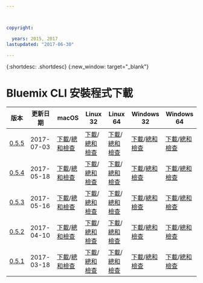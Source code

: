 ```yaml
---



copyright:

  years: 2015, 2017
lastupdated: "2017-06-30"

---
```



{:shortdesc: .shortdesc}
{:new_window: target="_blank"}

# Bluemix CLI 安裝程式下載


| 版本 |  更新日期  |  macOS  | Linux 32 | Linux 64 | Windows 32 | Windows 64 | 
|---------|-----------|---------|----------|----------|------------|------------|
| [0.5.5](https://github.com/IBM-Bluemix/bluemix-cli-release/releases/tag/v0.5.5) | 2017-07-03 | [下載](https://plugins.ng.bluemix.net/download/bluemix-cli/0.5.5/osx)/[總和檢查](https://plugins.ng.bluemix.net/download/bluemix-cli/0.5.5/osx/checksum) | [下載](https://plugins.ng.bluemix.net/download/bluemix-cli/0.5.5/linux32)/[總和檢查](https://plugins.ng.bluemix.net/download/bluemix-cli/0.5.5/linux32/checksum) | [下載](https://plugins.ng.bluemix.net/download/bluemix-cli/0.5.5/linux64)/[總和檢查](https://plugins.ng.bluemix.net/download/bluemix-cli/0.5.5/linux64/checksum) | [下載](https://plugins.ng.bluemix.net/download/bluemix-cli/0.5.5/win32)/[總和檢查](https://plugins.ng.bluemix.net/download/bluemix-cli/0.5.5/win32/checksum) | [下載](https://plugins.ng.bluemix.net/download/bluemix-cli/0.5.5/win64)/[總和檢查](https://plugins.ng.bluemix.net/download/bluemix-cli/0.5.5/win64/checksum) |
| [0.5.4](https://github.com/IBM-Bluemix/bluemix-cli-release/releases/tag/v0.5.4) | 2017-05-18 | [下載](https://plugins.ng.bluemix.net/download/bluemix-cli/0.5.4/osx)/[總和檢查](https://plugins.ng.bluemix.net/download/bluemix-cli/0.5.4/osx/checksum) | [下載](https://plugins.ng.bluemix.net/download/bluemix-cli/0.5.4/linux32)/[總和檢查](https://plugins.ng.bluemix.net/download/bluemix-cli/0.5.4/linux32/checksum) | [下載](https://plugins.ng.bluemix.net/download/bluemix-cli/0.5.4/linux64)/[總和檢查](https://plugins.ng.bluemix.net/download/bluemix-cli/0.5.4/linux64/checksum) | [下載](https://plugins.ng.bluemix.net/download/bluemix-cli/0.5.4/win32)/[總和檢查](https://plugins.ng.bluemix.net/download/bluemix-cli/0.5.4/win32/checksum) | [下載](https://plugins.ng.bluemix.net/download/bluemix-cli/0.5.4/win64)/[總和檢查](https://plugins.ng.bluemix.net/download/bluemix-cli/0.5.4/win64/checksum) |
| [0.5.3](https://github.com/IBM-Bluemix/bluemix-cli-release/releases/tag/v0.5.3) | 2017-05-16 | [下載](https://plugins.ng.bluemix.net/download/bluemix-cli/0.5.3/osx)/[總和檢查](https://plugins.ng.bluemix.net/download/bluemix-cli/0.5.3/osx/checksum) | [下載](https://plugins.ng.bluemix.net/download/bluemix-cli/0.5.3/linux32)/[總和檢查](https://plugins.ng.bluemix.net/download/bluemix-cli/0.5.3/linux32/checksum) | [下載](https://plugins.ng.bluemix.net/download/bluemix-cli/0.5.3/linux64)/[總和檢查](https://plugins.ng.bluemix.net/download/bluemix-cli/0.5.3/linux64/checksum) | [下載](https://plugins.ng.bluemix.net/download/bluemix-cli/0.5.3/win32)/[總和檢查](https://plugins.ng.bluemix.net/download/bluemix-cli/0.5.3/win32/checksum) | [下載](https://plugins.ng.bluemix.net/download/bluemix-cli/0.5.3/win64)/[總和檢查](https://plugins.ng.bluemix.net/download/bluemix-cli/0.5.3/win64/checksum) | 
| [0.5.2](https://github.com/IBM-Bluemix/bluemix-cli-release/releases/tag/v0.5.2) | 2017-04-10 | [下載](https://plugins.ng.bluemix.net/download/bluemix-cli/0.5.2/osx)/[總和檢查](https://plugins.ng.bluemix.net/download/bluemix-cli/0.5.2/osx/checksum) | [下載](https://plugins.ng.bluemix.net/download/bluemix-cli/0.5.2/linux32)/[總和檢查](https://plugins.ng.bluemix.net/download/bluemix-cli/0.5.2/linux32/checksum) | [下載](https://plugins.ng.bluemix.net/download/bluemix-cli/0.5.2/linux64)/[總和檢查](https://plugins.ng.bluemix.net/download/bluemix-cli/0.5.2/linux64/checksum) | [下載](https://plugins.ng.bluemix.net/download/bluemix-cli/0.5.2/win32)/[總和檢查](https://plugins.ng.bluemix.net/download/bluemix-cli/0.5.2/win32/checksum) | [下載](https://plugins.ng.bluemix.net/download/bluemix-cli/0.5.2/win64)/[總和檢查](https://plugins.ng.bluemix.net/download/bluemix-cli/0.5.2/win64/checksum) | 
| [0.5.1](https://github.com/IBM-Bluemix/bluemix-cli-release/releases/tag/v0.5.1) | 2017-03-18 | [下載](https://plugins.ng.bluemix.net/download/bluemix-cli/0.5.1/osx)/[總和檢查](https://plugins.ng.bluemix.net/download/bluemix-cli/0.5.1/osx/checksum) | [下載](https://plugins.ng.bluemix.net/download/bluemix-cli/0.5.1/linux32)/[總和檢查](https://plugins.ng.bluemix.net/download/bluemix-cli/0.5.1/linux32/checksum) | [下載](https://plugins.ng.bluemix.net/download/bluemix-cli/0.5.1/linux64)/[總和檢查](https://plugins.ng.bluemix.net/download/bluemix-cli/0.5.1/linux64/checksum) | [下載](https://plugins.ng.bluemix.net/download/bluemix-cli/0.5.1/win32)/[總和檢查](https://plugins.ng.bluemix.net/download/bluemix-cli/0.5.1/win32/checksum) | [下載](https://plugins.ng.bluemix.net/download/bluemix-cli/0.5.1/win64)/[總和檢查](https://plugins.ng.bluemix.net/download/bluemix-cli/0.5.1/win64/checksum) | 
